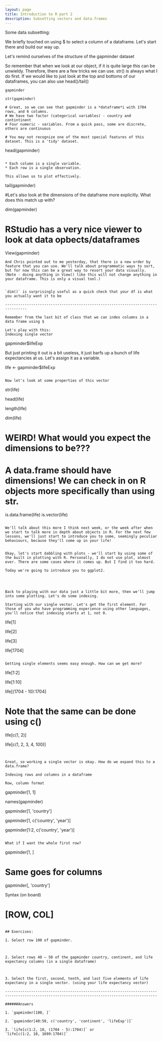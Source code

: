 ```yaml
---
layout: page
title: Introduction to R part 2
description: Subsetting vectors and data.frames
---
```


Some data subsetting:


We briefly touched on using $ to select a column of a dataframe. Let's start there and build our way up.

Let's remind ourselves of the structure of the gapminder dataset


So remember that when we look at our object, if it is quite large this can be unwieldy. Therefore, there are a few tricks we can use. str() is always what I do first. If we would like to just look at the top and bottoms of our dataframes, you can also use head()/tail()

~~~
gapminder

str(gapminder)

# Great, so we can see that gapminder is a *dataframe*i with 1704 rows, and 6 columns. 
# We have two factor (categorical variables) - country and contintinent
# Four numeric - variables. From a quick pass, some are discrete, others are continuous

# You may not recognize one of the most special features of this dataset. This is a 'tidy' dataset. 

~~~
head(gapminder)
~~~

* Each column is a single variable.
* Each row is a single observation.

This allows us to plot effectively.

~~~
tail(gapminder)

#Let's also look at the dimensions of the dataframe more explicitly. What does this match up with?

dim(gapminder)


# RStudio has a very nice viewer to look at data opbects/dataframes

View(gapminder)
~~~
And Chris pointed out to me yesterday, that there is a new order by feature that you can use. We'll talk about programmatic ways to sort, but for now this can be a great way to resort your data visually. (Note - doing anything in View() like this will not change anything in your dataframe. This is only a visual tool.)  


`dim()` is surprisingly useful as a quick check that your df is what you actually want it to be

--------------------------------------------------------------------------------

Remember from the last bit of class that we can index columns in a data frame using $

Let's play with this:
Indexing single vector

~~~
gapminder$lifeExp

But just printing it out is a bit useless, it just barfs up a bunch of life expectancies at us. Let's assign it as a variable. 

life <- gapminder$lifeExp
~~~

Now let's look at some properties of this vector

~~~
str(life)

head(life)

length(life)

dim(life)

# WEIRD! What would you expect the dimensions to be???

# A data.frame should have dimensions! We can check in on R objects more specifically than using str. 

is.data.frame(life)
is.vector(life)
~~~

We'll talk about this more I think next week, or the week after when we start to talk more in depth about objects in R. For the next few lessons, we'll just start to introduce you to some, seemingly peculiar behaviours, because they'll come up in your life!  


Okay, let's start dabbling with plots - we'll start by using some of the built in plotting with R. Personally, I do not use plot, almost ever. There are some cases where it comes up. But I find it too hard. 

Today we're going to introduce you to ggplot2.




Back to playing with our data just a little bit more, then we'll jump into some plotting. Let's do some indexing.  

Starting with our single vector. Let's get the first element. For those of you who have programming experience using other languages, you'll notice that indexing starts at 1, not 0. 

~~~
life[1]

life[2]

life[3]

life[1704]
~~~

Getting single elements seems easy enough. How can we get more?

~~~
life[1:2]

life[1:10]

life[(1704 - 10):1704]

# Note that the same can be done using c()

life[c(1, 2)]

life[c(1, 2, 3, 4, 100)]
~~~


Great, so working a single vector is okay. How do we expand this to a data.frame?  

Indexing rows and columns in a dataframe

Row, column format

~~~
gapminder[1, 1]

names(gapminder)

gapminder[1, 'country']

gapminder[1, c('country', 'year')]

gapminder[1:2, c('country', 'year')]
~~~

What if I want the whole first row?

~~~
gapminder[1, ]

# Same goes for columns

gapminder[, 'country']

Syntax (on board)
# [ROW, COL]
~~~

## Exercises:

1. Select row 100 of gapminder.



2. Select rows 40 – 50 of the gapminder country, continent, and life expectancy columns (in a single dataframe)



3. Select the first, second, tenth, and last five elements of life expectancy in a single vector. (using your life expectancy vector)

----------------------------------------------------------------------
----------------------------------------------------------------------

######Answers

1. `gapminder[100, ]`  

2. `gapminder[40:50, c('country', 'continent', 'lifeExp')]`  

3. `life[c(1:2, 10, (1704 - 5):1704)]` or 
`life[c(1:2, 10, 1699:1704)]`   
